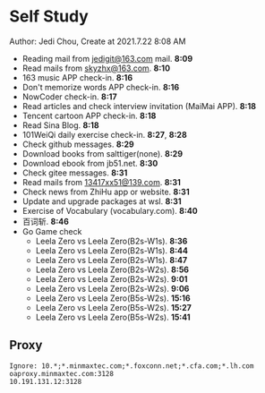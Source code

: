 # Self Study

Author: Jedi Chou, Create at 2021.7.22 8:08 AM

* Reading mail from jedigit@163.com mail. **8:09**
* Read mails from skyzhx@163.com. **8:10**
* 163 music APP check-in. **8:16**
* Don't memorize words APP check-in. **8:16**
* NowCoder check-in. **8:17**
* Read articles and check interview invitation (MaiMai APP). **8:18**
* Tencent cartoon APP check-in. **8:18**
* Read Sina Blog. **8:18**
* 101WeiQi daily exercise check-in. **8:27**, **8:28**
* Check github messages. **8:29**
* Download books from salttiger(none). **8:29**
* Download ebook from jb51.net. **8:30**
* Check gitee messages. **8:31**
* Read mails from 13417xx51@139.com. **8:31**
* Check news from ZhiHu app or website. **8:31**
* Update and upgrade packages at wsl. **8:31**
* Exercise of Vocabulary (vocabulary.com). **8:40**
* 百词斩. **8:46**
* Go Game check
  * Leela Zero vs Leela Zero(B2s-W1s). **8:36**
  * Leela Zero vs Leela Zero(B2s-W1s). **8:44**
  * Leela Zero vs Leela Zero(B2s-W1s). **8:47**
  * Leela Zero vs Leela Zero(B2s-W2s). **8:56**
  * Leela Zero vs Leela Zero(B2s-W2s). **9:01**
  * Leela Zero vs Leela Zero(B2s-W2s). **9:06**
  * Leela Zero vs Leela Zero(B5s-W2s). **15:16**
  * Leela Zero vs Leela Zero(B5s-W2s). **15:27**
  * Leela Zero vs Leela Zero(B5s-W2s). **15:41**

## Proxy

```memo
Ignore: 10.*;*.minmaxtec.com;*.foxconn.net;*.cfa.com;*.lh.com
oaproxy.minmaxtec.com:3128
10.191.131.12:3128
```
